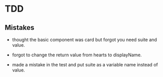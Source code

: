 # TDD

## Mistakes

- thought the basic component was card but forgot you need suite and value.

- forgot to change the return value from hearts to displayName.

- made a mistake in the test and put suite as a variable name instead of value.
